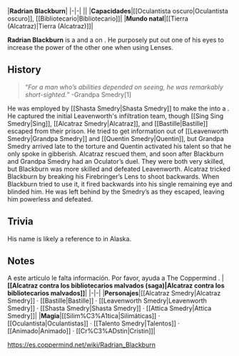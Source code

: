 |**Radrian Blackburn**|
|-|-|
||
|**Capacidades**|[[Oculantista oscuro\|Oculantista oscuro]], [[Bibliotecario\|Bibliotecario]]|
|**Mundo natal**|[[Tierra (Alcatraz)\|Tierra (Alcatraz)]]|

**Radrian Blackburn** is a  and a  on . He purposely put out one of his eyes to increase the power of the other one when using Lenses.

## History
>“*For a man who’s abilities depended on seeing, he was remarkably short-sighted.*”
\-Grandpa Smedry[1]


He was employed by [[Shasta Smedry\|Shasta Smedry]] to make the  into a . He captured the initial Leavenworth's infiltration team, though [[Sing Sing Smedry\|Sing]], [[Alcatraz Smedry\|Alcatraz]], and [[Bastille\|Bastille]] escaped from their prison. He tried to get information out of [[Leavenworth Smedry\|Grandpa Smedry]] and [[Quentin Smedry\|Quentin]], but Grandpa Smedry arrived late to the torture and Quentin activated his talent so that he only spoke in gibberish. Alcatraz rescued them, and soon after Blackburn and Grandpa Smedry had an Oculator’s duel. They were both very skilled, but Blackburn was more skilled and defeated Leavenworth. Alcatraz tricked Blackburn by breaking his Firebringer’s Lens to shoot backwards. When Blackburn tried to use it, it fired backwards into his single remaining eye and blinded him. He was left behind by the Smedry’s as they escaped, leaving him powerless and defeated.

## Trivia
His name is likely a reference to  in Alaska.

## Notes

A este artículo le falta información. Por favor, ayuda a The Coppermind .
|**[[Alcatraz contra los bibliotecarios malvados (saga)\|Alcatraz contra los bibliotecarios malvados]]**|
|-|-|
|**Personajes**|[[Alcatraz Smedry\|Alcatraz Smedry]] · [[Bastille\|Bastille]] · [[Leavenworth Smedry\|Leavenworth Smedry]] · [[Shasta Smedry\|Shasta Smedry]] · [[Attica Smedry\|Attica Smedry]]|
|**Magia**|[[Silim%C3%A1tica\|Silimáticas]] · [[Oculantista\|Oculantistas]] · [[Talento Smedry\|Talentos]] · [[Animado\|Animado]] · [[Cr%C3%ADstin\|Crístin]]|



https://es.coppermind.net/wiki/Radrian_Blackburn